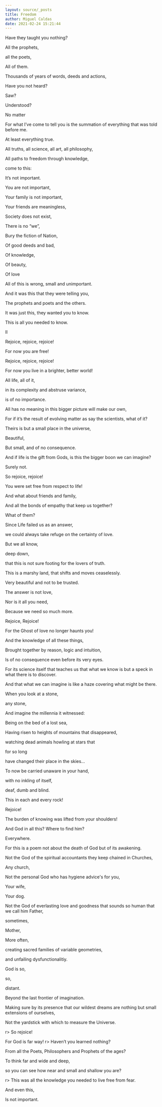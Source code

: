 ```yaml
---
layout: source/_posts
title: Freedom
author: Miguel Caldas
date: 2021-02-24 15:21:44
---
```



Have they taught you nothing?

All the prophets,

all the poets,

All of them.

Thousands of years of words, deeds and actions,

Have you not heard?

Saw?

Understood?



No matter

For what I’ve come to tell you is the summation of everything that was told before me.

At least everything true.

All truths, all science, all art, all philosophy,

All paths to freedom through knowledge,

come to this:



It’s not important.

You are not important,

Your family is not important,

Your friends are meaningless,

Society does not exist,

There is no “we”,

Bury the fiction of Nation,

Of good deeds and bad,

Of knowledge,

Of beauty,

Of love

All of this is wrong, small and unimportant.



And it was this that they were telling you,

The prophets and poets and the others.

It was just this, they wanted you to know.


This is all you needed to know.



II



Rejoice, rejoice, rejoice!

For now you are free!

Rejoice, rejoice, rejoice!

For now you live in a brighter, better world!



All life, all of it,

in its complexity and abstruse variance,

 is of no importance.

All has no meaning in this bigger picture will make our own,

For if it’s the result of evolving matter as say the scientists, what of it?

Theirs is but a small place in the universe,

Beautiful,

But small, and of no consequence.

And if life is the gift from Gods, is this the bigger boon we can imagine?

Surely not.



So rejoice, rejoice!

You were set free from respect to life!



And what about friends and family,

And all the bonds of empathy that keep us together?

What of them?

Since Life failed us as an answer,

we could always take refuge on the certainty of love.

But we all know,

deep down,

that this is not sure footing for the lovers of truth.

This is a marshy land, that shifts and moves ceaselessly.

Very beautiful and not to be trusted.



The answer is not love,

Nor is it all you need,

Because we need so much more.



Rejoice, Rejoice!

For the Ghost of love no longer haunts you!



And the knowledge of all these things,

Brought together by reason, logic and intuition,

Is of no consequence even before its very eyes.

For its science itself that teaches us that what we know is but a speck in what there is to discover.

And that what we can imagine is like a haze covering what might be there.



When you look at a stone,

any stone,

And imagine the millennia it witnessed:

Being on the bed of a lost sea,

Having risen to heights of mountains that disappeared,

watching dead animals howling at stars that

for so long

have changed their place in the skies…

To now be carried unaware in your hand,

with no inkling of itself,

deaf, dumb and blind.

This in each and every rock!



Rejoice!

The burden of knowing was lifted from your shoulders!



And God in all this? Where to find him?

Everywhere.

For this is a poem not about the death of God but of its awakening.

Not the God of the spiritual accountants they keep chained in Churches,

Any church,

Not the personal God who has hygiene advice's for you,

Your wife,

Your dog.

Not the God of everlasting love and goodness that sounds so human that we call him Father,

sometimes,

Mother,

More often,

creating sacred families of variable geometries,

and unfailing dysfunctionalitiy.


God is so,

so,

distant.

Beyond the last frontier of imagination.

Making sure by its presence that our wildest dreams are nothing but small extensions of ourselves,

Not the yardstick with which to measure the Universe.


r> 
So rejoice!

For God is far way! 
r> 
Haven’t you learned nothing?

From all the Poets, Philosophers and Prophets of the ages?

To think far and wide and deep,

so you can see how near and small and shallow you are?


r> 
This was all the knowledge you needed to live free from fear.

And even this,

Is not important.
